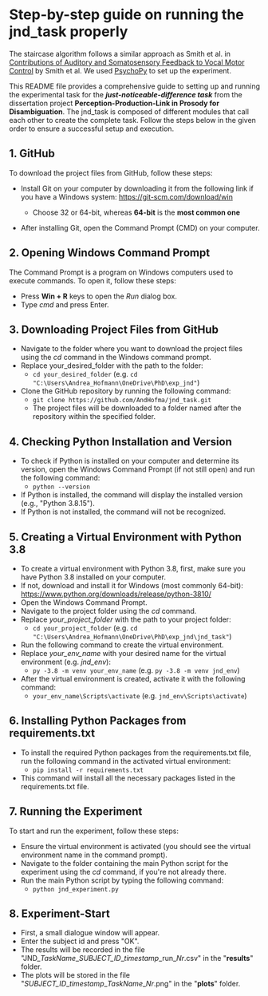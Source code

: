 # Step-by-step guide on running the jnd_task properly

The staircase algorithm follows a similar approach as Smith et al. in [Contributions of Auditory and Somatosensory Feedback to Vocal Motor Control](https://pubs.asha.org/doi/full/10.1044/2020_JSLHR-19-00296) by Smith et al. 
We used [PsychoPy](https://www.psychopy.org/) to set up the experiment.

This README file provides a comprehensive guide to setting up and running the experimental task 
for the ***just-noticeable-difference task*** from the dissertation project **Perception-Production-Link in 
Prosody for Disambiguation**.
The jnd_task is composed of different modules that call each other to create the complete task. 
Follow the steps below in the given order to ensure a successful setup and execution.

## 1. GitHub
To download the project files from GitHub, follow these steps:

* Install Git on your computer by downloading it from the following link if you have a Windows system: https://git-scm.com/download/win
  * Choose 32 or 64-bit, whereas **64-bit** is the **most common one**

* After installing Git, open the Command Prompt (CMD) on your computer.

## 2. Opening Windows Command Prompt
The Command Prompt is a program on Windows computers used to execute commands. 
To open it, follow these steps:

* Press **Win + R** keys to open the *Run* dialog box.
* Type *cmd* and press Enter.

## 3. Downloading Project Files from GitHub
* Navigate to the folder where you want to download the project files using the *cd* command in the Windows command prompt. 
* Replace your_desired_folder with the path to the folder:
  * `cd your_desired_folder` (e.g. `cd "C:\Users\Andrea_Hofmann\OneDrive\PhD\exp_jnd"`)
* Clone the GitHub repository by running the following command:
  * `git clone https://github.com/AndHofma/jnd_task.git`
  * The project files will be downloaded to a folder named after the repository within the specified folder.

## 4. Checking Python Installation and Version
* To check if Python is installed on your computer and determine its version, open the Windows Command Prompt (if not still open) and run the following command:
  * `python --version`
* If Python is installed, the command will display the installed version (e.g., "Python 3.8.15"). 
* If Python is not installed, the command will not be recognized.

## 5. Creating a Virtual Environment with Python 3.8
* To create a virtual environment with Python 3.8, first, make sure you have Python 3.8 installed on your computer.
* If not, download and install it for Windows (most commonly 64-bit): https://www.python.org/downloads/release/python-3810/
* Open the Windows Command Prompt.
* Navigate to the project folder using the *cd* command. 
* Replace *your_project_folder* with the path to your project folder:
  * `cd your_project_folder` (e.g. `cd "C:\Users\Andrea_Hofmann\OneDrive\PhD\exp_jnd\jnd_task"`)
* Run the following command to create the virtual environment. 
* Replace *your_env_name* with your desired name for the virtual environment (e.g. *jnd_env*):
  * `py -3.8 -m venv your_env_name` (e.g. `py -3.8 -m venv jnd_env`)
* After the virtual environment is created, activate it with the following command:
  * `your_env_name\Scripts\activate` (e.g. `jnd_env\Scripts\activate`)

## 6. Installing Python Packages from requirements.txt
* To install the required Python packages from the requirements.txt file, run the following command in the activated virtual environment:
  * `pip install -r requirements.txt`
* This command will install all the necessary packages listed in the requirements.txt file.

## 7. Running the Experiment
To start and run the experiment, follow these steps:

* Ensure the virtual environment is activated (you should see the virtual environment name in the command prompt).
* Navigate to the folder containing the main Python script for the experiment using the *cd* command, if you're not already there.
* Run the main Python script by typing the following command:
  * `python jnd_experiment.py`

## 8. Experiment-Start
* First, a small dialogue window will appear. 
* Enter the subject id and press "OK". 
* The results will be recorded in the file "JND_*TaskName*\_*SUBJECT_ID*\_*timestamp*\_run_*Nr*.csv" in the "**results**" folder.
* The plots will be stored in the file "*SUBJECT_ID*\_*timestamp*\_*TaskName*\_*Nr*.png" in the "**plots**" folder.
